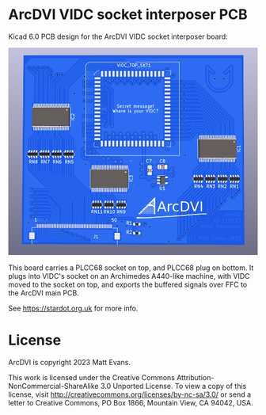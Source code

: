 # ArcDVI VIDC socket interposer PCB

Kicad 6.0 PCB design for the ArcDVI VIDC socket interposer board:

![3D board](doc/board3D.png)

This board carries a PLCC68 socket on top, and PLCC68 plug on bottom.  It plugs into VIDC's socket on an Archimedes A440-like machine, with VIDC moved to the socket on top, and exports the buffered signals over FFC to the ArcDVI main PCB.

See <https://stardot.org.uk> for more info.


# License

ArcDVI is copyright 2023 Matt Evans.

This work is licensed under the Creative Commons Attribution-NonCommercial-ShareAlike 3.0 Unported License. To view a copy of this license, visit http://creativecommons.org/licenses/by-nc-sa/3.0/ or send a letter to Creative Commons, PO Box 1866, Mountain View, CA 94042, USA.
